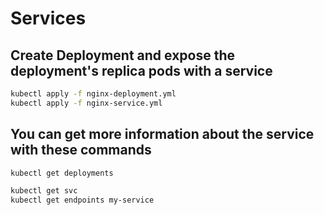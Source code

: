 # Services
 
## Create Deployment and expose the deployment's replica pods with a service

```bash
kubectl apply -f nginx-deployment.yml
kubectl apply -f nginx-service.yml
```

## You can get more information about the service with these commands

```bash
kubectl get deployments

kubectl get svc
kubectl get endpoints my-service
```